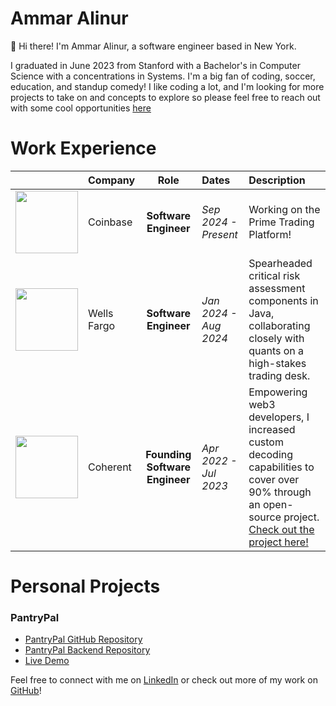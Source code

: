 # Ammar Alinur

👋 Hi there! I'm Ammar Alinur, a software engineer based in New York. 

I graduated in June 2023 from Stanford with a Bachelor's in Computer Science with a concentrations in Systems. I'm a big fan of coding, soccer, education, and standup comedy! I like coding a lot, and I'm looking for more projects to take on and concepts to explore so please feel free to reach out with some cool opportunities [here](mailto:alinurammar@gmail.com)
 
# Work Experience
| | Company | Role | Dates | Description |
| ------- | :--- | :---: | :---- | :---------------- |
| <img src="https://pbs.twimg.com/profile_images/1484586799921909764/A9yYenz3_400x400.png" style="width: 100px; height: auto;"> | Coinbase | **Software Engineer** | *Sep 2024 - Present* | Working on the Prime Trading Platform! <br>|
| <img src="https://upload.wikimedia.org/wikipedia/commons/thumb/b/b3/Wells_Fargo_Bank.svg/1200px-Wells_Fargo_Bank.svg.png" style="width: 100px; height: auto;"> | Wells Fargo | **Software Engineer** | *Jan 2024 - Aug 2024* | Spearheaded critical risk assessment components in Java, collaborating closely with quants on a high-stakes trading desk. <br>|
| <img src="https://pbs.twimg.com/profile_images/1584637136573272068/tO3cg1LF_400x400.jpg" style="width: 100px; height: auto;"> | Coherent | **Founding Software Engineer** | *Apr 2022 - Jul 2023* | Empowering web3 developers, I increased custom decoding capabilities to cover over 90% through an open-source project. [Check out the project here!](https://github.com/coherentdevs)<br> |

# Personal Projects
### PantryPal
- [PantryPal GitHub Repository](https://github.com/alinurammar/recipe-creator)
- [PantryPal Backend Repository](https://github.com/alinurammar/recipe-generator-backend)
- [Live Demo](https://recipe-creator-pi.vercel.app/about-us)

Feel free to connect with me on [LinkedIn](https://linkedin.com/in/ammar-alinur) or check out more of my work on [GitHub](https://github.com/alinurammar)!
